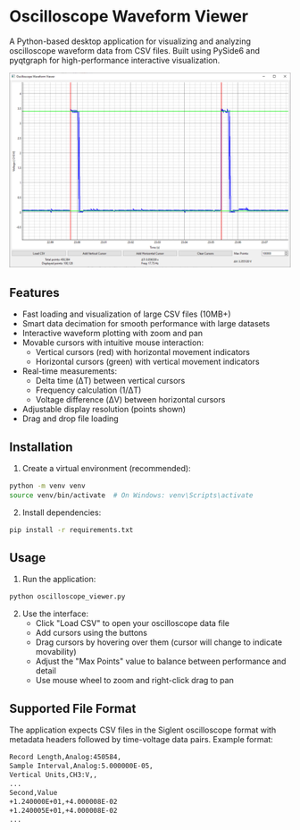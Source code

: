 # Oscilloscope Waveform Viewer

A Python-based desktop application for visualizing and analyzing oscilloscope waveform data from CSV files. Built using PySide6 and pyqtgraph for high-performance interactive visualization.

![Screenshot of the Oscilloscope Viewer](screenshot.png)

## Features

- Fast loading and visualization of large CSV files (10MB+)
- Smart data decimation for smooth performance with large datasets
- Interactive waveform plotting with zoom and pan
- Movable cursors with intuitive mouse interaction:
  - Vertical cursors (red) with horizontal movement indicators
  - Horizontal cursors (green) with vertical movement indicators
- Real-time measurements:
  - Delta time (ΔT) between vertical cursors
  - Frequency calculation (1/ΔT)
  - Voltage difference (ΔV) between horizontal cursors
- Adjustable display resolution (points shown)
- Drag and drop file loading

## Installation

1. Create a virtual environment (recommended):
```bash
python -m venv venv
source venv/bin/activate  # On Windows: venv\Scripts\activate
```

2. Install dependencies:
```bash
pip install -r requirements.txt
```

## Usage

1. Run the application:
```bash
python oscilloscope_viewer.py
```

2. Use the interface:
   - Click "Load CSV" to open your oscilloscope data file
   - Add cursors using the buttons
   - Drag cursors by hovering over them (cursor will change to indicate movability)
   - Adjust the "Max Points" value to balance between performance and detail
   - Use mouse wheel to zoom and right-click drag to pan

## Supported File Format

The application expects CSV files in the Siglent oscilloscope format with metadata headers followed by time-voltage data pairs. Example format:

```csv
Record Length,Analog:450584,
Sample Interval,Analog:5.000000E-05,
Vertical Units,CH3:V,,
...
Second,Value
+1.240000E+01,+4.000008E-02
+1.240005E+01,+4.000008E-02
...
```
